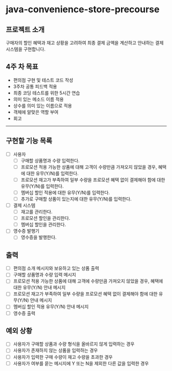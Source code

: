 # java-convenience-store-precourse

## 프로젝트 소개

구매자의 할인 혜택과 재고 상황을 고려하여 최종 결제 금액을 계산하고 안내하는 결제 시스템을 구현합니다.

## 4주 차 목표

- 편의점 구현 및 테스트 코드 작성
- 3주차 공통 피드백 적용
- 최종 코딩 테스트를 위한 5시간 연습
- 의미 있는 메소드 이름 적용
- 상수를 의미 있는 이름으로 적용
- 객체에 알맞은 역할 부여
- 회고

---

## 구현할 기능 목록

- [ ] 사용자
    - [ ] 구매할 상품명과 수량 입력한다.
    - [ ] 프로모션 적용 가능한 상품에 대해 고객이 수량만큼 가져오지 않았을 경우, 혜택에 대한 유무(Y/N)를 입력한다.
    - [ ] 프로모션 재고가 부족하여 일부 수량을 프로모션 혜택 없이 결제해야 함에 대한 유무(Y/N)를 입력한다.
    - [ ] 멤버십 할인 적용에 대한 유무(Y/N)를 입력한다.
    - [ ] 추가로 구매할 상품이 있는지에 대한 유무(Y/N)를 입력한다.
- [ ] 결제 시스템
    - [ ] 재고를 관리한다.
    - [ ] 프로모션 할인을 관리한다.
    - [ ] 멤버십 할인을 관리한다.
- [ ] 영수증 발행기
    - [ ] 영수증을 발행한다.

## 출력

- [ ] 편의점 소개 메시지와 보유하고 있는 상품 출력
- [ ] 구매할 상품명과 수량 입력 메시지
- [ ] 프로모션 적용 가능한 상품에 대해 고객에 수량만큼 가져오지 않았을 경우, 혜택에 대한 유무(Y/N) 안내 메시지
- [ ] 프로모션 재고가 부족하여 일부 수량을 프로모션 혜택 없이 결제해야 함에 대한 유무(Y/N) 안내 메시지
- [ ] 멤버십 할인 적용 유무(Y/N) 안내 메시지
- [ ] 영수증 출력

## 예외 상황

- [ ] 사용자가 구매할 상품과 수량 형식을 올바르지 않게 입력하는 경우
- [ ] 사용자가 존재하지 않는 상품을 입력하는 경우
- [ ] 사용자가 입력한 구매 수량이 재고 수량을 초과한 경우
- [ ] 사용자가 여부를 묻는 메시지에 Y 또는 N을 제외한 다른 값을 입력한 경우
